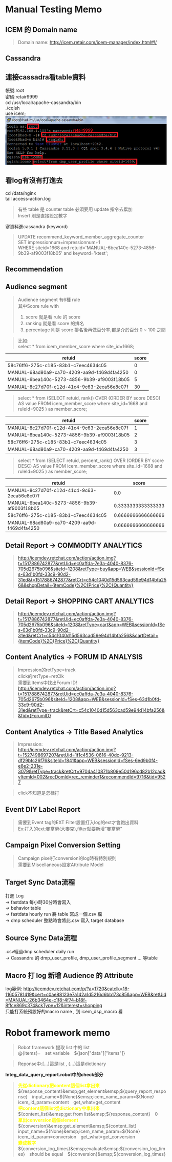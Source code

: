 # __Manual Testing Memo__

## __ICEM 的 Domain name__
>Domain name: http://icem.retair.com/icem-manager/index.html#!/

## __Cassandra__

## 連接cassadra看table資料
帳號:root  
密碼:retair9999  
cd /usr/local/apache-cassandra/bin  
./cqlsh  
use icem;  
![cassandra](image/cassandra.png)

## 看log有沒有打進去  
cd /data/nginx  
tail access-action.log


>有些 table 是 counter table 必須要用 update 指令去累加  
Insert 則是直接設定數字

塞資料進cassandra (keyword)
>UPDATE recommend_keyword_member_aggregate_counter  
SET impressionnum=impressionnum+1  
WHERE siteid=1668 and retuid='MANUAL-6bea140c-5273-4856-9b39-af9003f18b05' and keyword='ktest';


## __Recommendation__





## __Audience segment__
>Audience segment 有6種 rule  
其中Score rule with 
>1. score 就是看 rule 的 score
>2. ranking 就是看 score 的排名
>3. percentage 則是 score 排名後再做百分率,都是介於百分 0 ~ 100 之間

>比如:  
>select * from icem_member_score where site_id=1668;  

| retuid | score |  
| ------ | ----- |  
| 58c76ff6-275c-c185-83b1-c7eec4634c05 | 0 |
| MANUAL-68ad80a9-ca70-4209-aa9d-f469d4fa4250 | 0 |
| MANUAL-6bea140c-5273-4856-9b39-af9003f18b05 | 5 |
| MANUAL-8c27d70f-c12d-41c4-9c63-2eca56e8c07f | 30 |

>select * from (SELECT retuid, rank() OVER (ORDER BY score DESC) AS value FROM icem_member_score where site_id=1668 and ruleId=9025 ) as member_score;

| retuid | score |
| ------ | ----- |
| MANUAL-8c27d70f-c12d-41c4-9c63-2eca56e8c07f | 1 |
| MANUAL-6bea140c-5273-4856-9b39-af9003f18b05 | 2 |
| 58c76ff6-275c-c185-83b1-c7eec4634c05 | 3 |
| MANUAL-68ad80a9-ca70-4209-aa9d-f469d4fa4250 | 3 |

>select * from (SELECT retuid, percent_rank() OVER (ORDER BY score DESC) AS value FROM icem_member_score where site_id=1668 and ruleId=9025 ) as member_score;

| retuid | score |
| ------ | ----- |
| MANUAL-8c27d70f-c12d-41c4-9c63-2eca56e8c07f | 0.0 |
| MANUAL-6bea140c-5273-4856-9b39-af9003f18b05 | 0.3333333333333333 |
| 58c76ff6-275c-c185-83b1-c7eec4634c05 | 0.6666666666666666 |
| MANUAL-68ad80a9-ca70-4209-aa9d-f469d4fa4250 | 0.6666666666666666 |


## __Detail Report -> COMMODITY ANALYTICS__
>http://icemdev.retchat.com/action/action.img?t=1517886742877&retUid=ec0affda-7e3a-4040-8376-705d2675b096&siteId=1208&retType=buy&app=WEB&sessionId=fSes-63d1b0fd-33c9-90d2-31ed&t=1517886742877&retCrt=c54c1040d15d563cad59e94d14bfa256&&shopDetail={itemCode}%2C{Price}%2C{Quantity}

## __Detail Report -> SHOPPING CART ANALYTICS__
>http://icemdev.retchat.com/action/action.img?t=1517886742877&retUid=ec0affda-7e3a-4040-8376-705d2675b096&siteId=1208&retType=cart&app=WEB&sessionId=fSes-63d1b0fd-33c9-90d2-31ed&retCrt=c54c1040d15d563cad59e94d14bfa256&&cartDetail={itemCode}%2C{Price}%2C{Quantity}

## __Content Analytics -> FORUM ID ANALYSIS__
>Impression的retType=track  
click的retType=retClk  
需要到Items中找出Forum ID!  
http://icemdev.retchat.com/action/action.img?t=1517886742877&retUid=ec0affda-7e3a-4040-8376-705d2675b096&siteId=1208&app=WEB&sessionId=fSes-63d1b0fd-33c9-90d2-31ed&retType=track&retCrt=c54c1040d15d563cad59e94d14bfa256&&fid={ForumID}
## __Content Analytics -> Title Based Analytics__
>Impression:  
http://icemdev.retchat.com/action/action.img?t=1527498697207&retUid=1f1c4536-0616-40dc-9213-df29bfc26f76&siteId=1841&app=WEB&sessionId=fSes-6ed9b0f4-e8e2-231e-3079&retType=track&retCrt=9704a410871b809e50d196cd82b12cad&vItemId=002&recDomId=rec_reminder1&recommendId=9716&tid=9527

>click不知道是怎樣打


## __Event DIY Label Report__
>需要到Event tag的EXT Filter設置打入log的ext才會跑出資料  
Ex:打入的ext:麥當勞(大麥克),filter就要新增”麥當勞”


## __Campaign Pixel Conversion Setting__

>Campaign pixel打conversion的log時有特別規則  
需要到Miscellaneous設定Attribute Model 


## __Target Sync Data流程__

打進 Log  
-> fastdata 每小時30分時會寫入  
-> behavior table  
-> fastdata hourly run 將 table 寫成一個.csv 檔  
-> dmp scheduler 整點時會將此.csv 寫入 target database

## __Source Sync Data流程__

.csv經過dmp scheduler daily run  
-> Cassandra 的 dmp_user_profile, dmp_user_profile_segment … 等table


## __Macro 打 log 新增 Audience 的 Attribute__
log範例: 
http://icemdev.retchat.com/p/?a=1720&catclk=18-11605781419&cert=c0ae88123e7a142a1d5216d6bb173c85&app=WEB&retUid=MANUAL-26b3464e-c1f8-4f74-b18f-8ffce869c374&ckType=12&interest=shopping  
只能打系統預設好的macro name , 到 icem_dsp_macro 看

# __Robot framework memo__

>Robot framework 提取 list 中的 list  
@{items}=&emsp;set variable&emsp;${json["data"]["items"]}


>Reponse中:[…]這是list , {…}這是dictionary  

__Integ_data_query_report.robot中的check部分__

><font color="yellow">__先從dictionary把content這個list拿出來__</font>  
${response_content}&emsp;get_element&emsp;${query_report_response}&emsp;input_name=${None}&emsp;icem_name_param=${None}&emsp;icem_id_param=content&emsp;get_what=get_content  
<font color="yellow">__把content這個list從dictionary中拿出來__</font>    
${content_list}&emsp;get from list&emsp;${response_content}&emsp;0  
<font color="yellow">__拿出conversion這個element__</font>  
${conversion}&emsp;get_element&emsp;${content_list}&emsp;input_name=${None}&emsp;icem_name_param=${None}&emsp;icem_id_param=conversion&emsp;get_what=get_conversion  
<font color="yellow">__變成數字__</font>  
${conversion_log_times}&emsp;evaluate&emsp;${conversion_log_times}&emsp;should be equal&emsp;${conversion}&emsp;${conversion_log_times}

